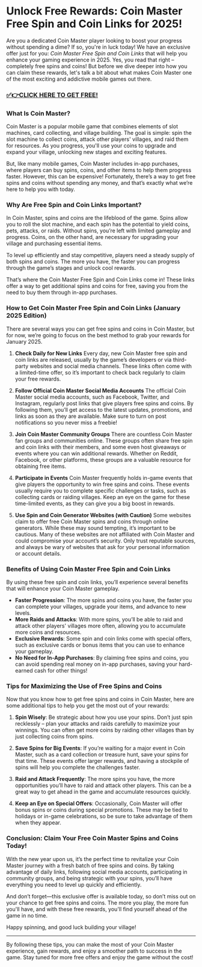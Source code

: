 # Unlock Free Rewards: Coin Master Free Spin and Coin Links for 2025!

Are you a dedicated Coin Master player looking to boost your progress without spending a dime? If so, you're in luck today! We have an exclusive offer just for you: *Coin Master Free Spin and Coin Links* that will help you enhance your gaming experience in 2025. Yes, you read that right – completely free spins and coins! But before we dive deeper into how you can claim these rewards, let's talk a bit about what makes Coin Master one of the most exciting and addictive mobile games out there.

### [✅👉CLICK HERE TO GET FREE!](https://justfree.xyz/coin/master/)

### What Is Coin Master?

Coin Master is a popular mobile game that combines elements of slot machines, card collecting, and village building. The goal is simple: spin the slot machine to collect coins, attack other players' villages, and raid them for resources. As you progress, you'll use your coins to upgrade and expand your village, unlocking new stages and exciting features.

But, like many mobile games, Coin Master includes in-app purchases, where players can buy spins, coins, and other items to help them progress faster. However, this can be expensive! Fortunately, there’s a way to get free spins and coins without spending any money, and that’s exactly what we’re here to help you with today.

### Why Are Free Spin and Coin Links Important?

In Coin Master, spins and coins are the lifeblood of the game. Spins allow you to roll the slot machine, and each spin has the potential to yield coins, pets, attacks, or raids. Without spins, you’re left with limited gameplay and progress. Coins, on the other hand, are necessary for upgrading your village and purchasing essential items.

To level up efficiently and stay competitive, players need a steady supply of both spins and coins. The more you have, the faster you can progress through the game’s stages and unlock cool rewards.

That’s where the Coin Master Free Spin and Coin Links come in! These links offer a way to get additional spins and coins for free, saving you from the need to buy them through in-app purchases.

### How to Get Coin Master Free Spin and Coin Links (January 2025 Edition)

There are several ways you can get free spins and coins in Coin Master, but for now, we’re going to focus on the best method to grab your rewards for January 2025.

1. **Check Daily for New Links**
   Every day, new Coin Master free spin and coin links are released, usually by the game’s developers or via third-party websites and social media channels. These links often come with a limited-time offer, so it’s important to check back regularly to claim your free rewards.

2. **Follow Official Coin Master Social Media Accounts**
   The official Coin Master social media accounts, such as Facebook, Twitter, and Instagram, regularly post links that give players free spins and coins. By following them, you’ll get access to the latest updates, promotions, and links as soon as they are available. Make sure to turn on post notifications so you never miss a freebie!

3. **Join Coin Master Community Groups**
   There are countless Coin Master fan groups and communities online. These groups often share free spin and coin links with their members, and some even host giveaways or events where you can win additional rewards. Whether on Reddit, Facebook, or other platforms, these groups are a valuable resource for obtaining free items.

4. **Participate in Events**
   Coin Master frequently holds in-game events that give players the opportunity to win free spins and coins. These events usually require you to complete specific challenges or tasks, such as collecting cards or raiding villages. Keep an eye on the game for these time-limited events, as they can give you a big boost in rewards.

5. **Use Spin and Coin Generator Websites (with Caution)**
   Some websites claim to offer free Coin Master spins and coins through online generators. While these may sound tempting, it’s important to be cautious. Many of these websites are not affiliated with Coin Master and could compromise your account’s security. Only trust reputable sources, and always be wary of websites that ask for your personal information or account details.

### Benefits of Using Coin Master Free Spin and Coin Links

By using these free spin and coin links, you’ll experience several benefits that will enhance your Coin Master gameplay.

- **Faster Progression**: The more spins and coins you have, the faster you can complete your villages, upgrade your items, and advance to new levels.
- **More Raids and Attacks**: With more spins, you’ll be able to raid and attack other players' villages more often, allowing you to accumulate more coins and resources.
- **Exclusive Rewards**: Some spin and coin links come with special offers, such as exclusive cards or bonus items that you can use to enhance your gameplay.
- **No Need for In-App Purchases**: By claiming free spins and coins, you can avoid spending real money on in-app purchases, saving your hard-earned cash for other things!

### Tips for Maximizing the Use of Free Spins and Coins

Now that you know how to get free spins and coins in Coin Master, here are some additional tips to help you get the most out of your rewards:

1. **Spin Wisely**: Be strategic about how you use your spins. Don’t just spin recklessly – plan your attacks and raids carefully to maximize your winnings. You can often get more coins by raiding other villages than by just collecting coins from spins.
   
2. **Save Spins for Big Events**: If you’re waiting for a major event in Coin Master, such as a card collection or treasure hunt, save your spins for that time. These events offer larger rewards, and having a stockpile of spins will help you complete the challenges faster.

3. **Raid and Attack Frequently**: The more spins you have, the more opportunities you’ll have to raid and attack other players. This can be a great way to get ahead in the game and accumulate resources quickly.

4. **Keep an Eye on Special Offers**: Occasionally, Coin Master will offer bonus spins or coins during special promotions. These may be tied to holidays or in-game celebrations, so be sure to take advantage of them when they appear.

### Conclusion: Claim Your Free Coin Master Spins and Coins Today!

With the new year upon us, it’s the perfect time to revitalize your Coin Master journey with a fresh batch of free spins and coins. By taking advantage of daily links, following social media accounts, participating in community groups, and being strategic with your spins, you’ll have everything you need to level up quickly and efficiently.

And don’t forget—this exclusive offer is available today, so don’t miss out on your chance to get free spins and coins. The more you play, the more fun you'll have, and with these free rewards, you'll find yourself ahead of the game in no time.

Happy spinning, and good luck building your village!

--- 

By following these tips, you can make the most of your Coin Master experience, gain rewards, and enjoy a smoother path to success in the game. Stay tuned for more free offers and enjoy the game without the cost!
